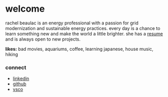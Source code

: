 # welcome

rachel beaulac is an energy professional with a passion for grid modernization and sustainable energy practices. every day is a chance to learn something new and make the world a little brighter. she has a [resume](/rachelbeaulac_resume2025.pdf) and is always open to new projects.

**likes:** bad movies, aquariums, coffee, learning japanese, house music, hiking

### connect
- [linkedin](https://linkedin.com/in/rachel-beaulac)
- [github](https://github.com/noodleswoop)
- [vsco](https://vsco.co/soupenjoyer)
